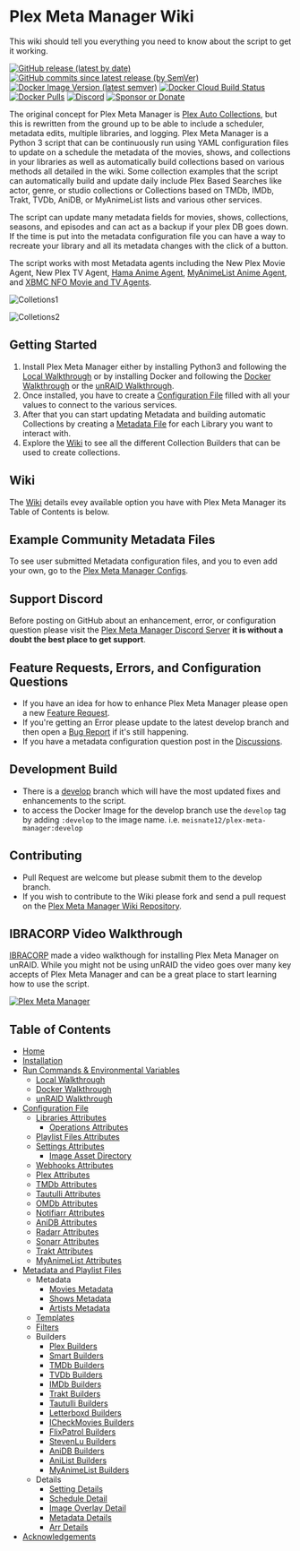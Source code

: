 # Plex Meta Manager Wiki

This wiki should tell you everything you need to know about the script to get it working.

[![GitHub release (latest by date)](https://img.shields.io/github/v/release/meisnate12/Plex-Meta-Manager?style=plastic)](https://github.com/meisnate12/Plex-Meta-Manager/releases)
[![GitHub commits since latest release (by SemVer)](https://img.shields.io/github/commits-since/meisnate12/plex-meta-manager/latest/develop?label=Commits%20in%20Develop&style=plastic)](https://github.com/meisnate12/Plex-Meta-Manager/tree/develop)
[![Docker Image Version (latest semver)](https://img.shields.io/docker/v/meisnate12/plex-meta-manager?label=docker&sort=semver&style=plastic)](https://hub.docker.com/r/meisnate12/plex-meta-manager)
[![Docker Cloud Build Status](https://img.shields.io/docker/cloud/build/meisnate12/plex-meta-manager?style=plastic)](https://hub.docker.com/r/meisnate12/plex-meta-manager)
[![Docker Pulls](https://img.shields.io/docker/pulls/meisnate12/plex-meta-manager?style=plastic)](https://hub.docker.com/r/meisnate12/plex-meta-manager)
[![Discord](https://img.shields.io/discord/822460010649878528?label=Discord&style=plastic)](https://discord.gg/NfH6mGFuAB)
[![Sponsor or Donate](https://img.shields.io/badge/-Sponsor_or_Donate-blueviolet?style=plastic)](https://github.com/sponsors/meisnate12)

The original concept for Plex Meta Manager is [Plex Auto Collections](https://github.com/mza921/Plex-Auto-Collections), but this is rewritten from the ground up to be able to include a scheduler, metadata edits, multiple libraries, and logging. Plex Meta Manager is a Python 3 script that can be continuously run using YAML configuration files to update on a schedule the metadata of the movies, shows, and collections in your libraries as well as automatically build collections based on various methods all detailed in the wiki. Some collection examples that the script can automatically build and update daily include Plex Based Searches like actor, genre, or studio collections or Collections based on TMDb, IMDb, Trakt, TVDb, AniDB, or MyAnimeList lists and various other services.

The script can update many metadata fields for movies, shows, collections, seasons, and episodes and can act as a backup if your plex DB goes down. If the time is put into the metadata configuration file you can have a way to recreate your library and all its metadata changes with the click of a button.

The script works with most Metadata agents including the New Plex Movie Agent, New Plex TV Agent, [Hama Anime Agent](https://github.com/ZeroQI/Hama.bundle), [MyAnimeList Anime Agent](https://github.com/Fribb/MyAnimeList.bundle), and [XBMC NFO Movie and TV Agents](https://github.com/gboudreau/XBMCnfoMoviesImporter.bundle).

![Colletions1](https://raw.githubusercontent.com/wiki/meisnate12/Plex-Meta-Manager/collections1.png)

![Colletions2](https://raw.githubusercontent.com/wiki/meisnate12/Plex-Meta-Manager/collections2.png)

## Getting Started

1. Install Plex Meta Manager either by installing Python3 and following the [Local Walkthrough](https://github.com/meisnate12/Plex-Meta-Manager/wiki/Local-Walkthrough)
   or by installing Docker and following the [Docker Walkthrough](https://github.com/meisnate12/Plex-Meta-Manager/wiki/Docker-Walkthrough) or the [unRAID Walkthrough](https://github.com/meisnate12/Plex-Meta-Manager/wiki/unRAID-Walkthrough).
2. Once installed, you have to create a [Configuration File](https://github.com/meisnate12/Plex-Meta-Manager/wiki/Configuration-File) filled with all your values to connect to the various services.
3. After that you can start updating Metadata and building automatic Collections by creating a [Metadata File](https://github.com/meisnate12/Plex-Meta-Manager/wiki/Metadata-and-Playlist-File) for each Library you want to interact with.
4. Explore the [Wiki](https://github.com/meisnate12/Plex-Meta-Manager/wiki) to see all the different Collection Builders that can be used to create collections.

## Wiki
The [Wiki](https://github.com/meisnate12/Plex-Meta-Manager/wiki) details evey available option you have with Plex Meta Manager its Table of Contents is below. 

## Example Community Metadata Files
To see user submitted Metadata configuration files, and you to even add your own, go to the [Plex Meta Manager Configs](https://github.com/meisnate12/Plex-Meta-Manager-Configs).

## Support Discord
Before posting on GitHub about an enhancement, error, or configuration question please visit the [Plex Meta Manager Discord Server](https://discord.gg/NfH6mGFuAB) **it is without a doubt the best place to get support**.

## Feature Requests, Errors, and Configuration Questions
* If you have an idea for how to enhance Plex Meta Manager please open a new [Feature Request](https://github.com/meisnate12/Plex-Meta-Manager/issues/new?assignees=meisnate12&labels=status%3Anot-yet-viewed%2C+enhancement&template=feature_request.md&title=Feature+Request%3A+).
* If you're getting an Error please update to the latest develop branch and then open a [Bug Report](https://github.com/meisnate12/Plex-Meta-Manager/issues/new?assignees=meisnate12&labels=status%3Anot-yet-viewed%2C+bug&template=bug_report.md&title=Bug%3A+) if it's still happening.
* If you have a metadata configuration question post in the [Discussions](https://github.com/meisnate12/Plex-Meta-Manager/discussions).

## Development Build
* There is a [develop](https://github.com/meisnate12/Plex-Meta-Manager/tree/develop) branch which will have the most updated fixes and enhancements to the script.
* to access the Docker Image for the develop branch use the `develop` tag by adding `:develop` to the image name. i.e. `meisnate12/plex-meta-manager:develop`

## Contributing
* Pull Request are welcome but please submit them to the develop branch.
* If you wish to contribute to the Wiki please fork and send a pull request on the [Plex Meta Manager Wiki Repository](https://github.com/meisnate12/Plex-Meta-Manager-Wiki).

## IBRACORP Video Walkthrough

[IBRACORP](https://ibracorp.io/) made a video walkthough for installing Plex Meta Manager on unRAID. While you might not be using unRAID the video goes over many key accepts of Plex Meta Manager and can be a great place to start learning how to use the script.

[![Plex Meta Manager](https://img.youtube.com/vi/dF69MNoot3w/0.jpg)](https://www.youtube.com/watch?v=dF69MNoot3w "Plex Meta Manager")

## Table of Contents
- [Home](Home)
- [Installation](Installation)
- [Run Commands & Environmental Variables](Run-Commands-&-Environmental-Variables)
  - [Local Walkthrough](Local-Walkthrough)
  - [Docker Walkthrough](Docker-Walkthrough)
  - [unRAID Walkthrough](unRAID-Walkthrough)
- [Configuration File](Configuration-File)
  - [Libraries Attributes](Libraries-Attributes)
    - [Operations Attributes](Operations-Attributes)
  - [Playlist Files Attributes](Playlist-Files-Attributes)
  - [Settings Attributes](Settings-Attributes)
    - [Image Asset Directory](Image-Asset-Directory)
  - [Webhooks Attributes](Webhooks-Attributes)
  - [Plex Attributes](Plex-Attributes)
  - [TMDb Attributes](TMDb-Attributes)
  - [Tautulli Attributes](Tautulli-Attributes)
  - [OMDb Attributes](OMDb-Attributes) 
  - [Notifiarr Attributes](Notifiarr-Attributes) 
  - [AniDB Attributes](AniDB-Attributes)
  - [Radarr Attributes](Radarr-Attributes)
  - [Sonarr Attributes](Sonarr-Attributes)
  - [Trakt Attributes](Trakt-Attributes)
  - [MyAnimeList Attributes](MyAnimeList-Attributes)
- [Metadata and Playlist Files](Metadata-and-Playlist-Files)
  - Metadata
    - [Movies Metadata](Movies-Metadata)
    - [Shows Metadata](Shows-Metadata)
    - [Artists Metadata](Artists-Metadata)
  - [Templates](Templates)
  - [Filters](Filters)
  - Builders
    - [Plex Builders](Plex-Builders)
    - [Smart Builders](Smart-Builders)
    - [TMDb Builders](TMDb-Builders)
    - [TVDb Builders](TVDb-Builders)
    - [IMDb Builders](IMDb-Builders)
    - [Trakt Builders](Trakt-Builders)
    - [Tautulli Builders](Tautulli-Builders)
    - [Letterboxd Builders](Letterboxd-Builders)
    - [ICheckMovies Builders](ICheckMovies-Builders)
    - [FlixPatrol Builders](FlixPatrol-Builders)
    - [StevenLu Builders](StevenLu-Builders)
    - [AniDB Builders](AniDB-Builders)
    - [AniList Builders](AniList-Builders)
    - [MyAnimeList Builders](MyAnimeList-Builders)
  - Details
    - [Setting Details](Setting-Details)
    - [Schedule Detail](Schedule-Detail)
    - [Image Overlay Detail](Image-Overlay-Detail)
    - [Metadata Details](Metadata-Details)
    - [Arr Details](Arr-Details)
- [Acknowledgements](Acknowledgements)